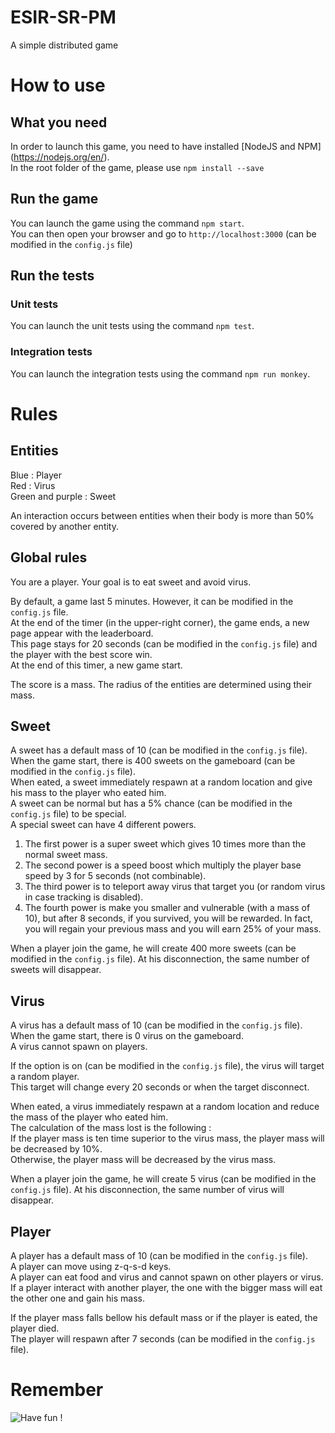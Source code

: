# ESIR-SR-PM
A simple distributed game

# How to use

## What you need

In order to launch this game, you need to have installed [NodeJS and NPM] (https://nodejs.org/en/).  
In the root folder of the game, please use `npm install --save`  

## Run the game

You can launch the game using the command `npm start`.  
You can then open your browser and go to `http://localhost:3000` (can be modified in the `config.js` file)  

## Run the tests

### Unit tests

You can launch the unit tests using the command `npm test`.  

### Integration tests

You can launch the integration tests using the command `npm run monkey`.  

# Rules

## Entities

Blue : Player  
Red : Virus  
Green and purple : Sweet  

An interaction occurs between entities when their body is more than 50% covered by another entity.  

## Global rules

You are a player. Your goal is to eat sweet and avoid virus.  

By default, a game last 5 minutes. However, it can be modified in the `config.js` file.  
At the end of the timer (in the upper-right corner), the game ends, a new page appear with the leaderboard.  
This page stays for 20 seconds (can be modified in the `config.js` file) and the player with the best score win.  
At the end of this timer, a new game start.  

The score is a mass. The radius of the entities are determined using their mass.  

## Sweet

A sweet has a default mass of 10 (can be modified in the `config.js` file).  
When the game start, there is 400 sweets on the gameboard (can be modified in the `config.js` file).  
When eated, a sweet immediately respawn at a random location and give his mass to the player who eated him.  
A sweet can be normal but has a 5% chance (can be modified in the `config.js` file) to be special.  
A special sweet can have 4 different powers.  

1. The first power is a super sweet which gives 10 times more than the normal sweet mass.  
2. The second power is a speed boost which multiply the player base speed by 3 for 5 seconds (not combinable).  
3. The third power is to teleport away virus that target you (or random virus in case tracking is disabled).  
4. The fourth power is make you smaller and vulnerable (with a mass of 10), but after 8 seconds, if you survived, you will be rewarded. In fact, you will regain your previous mass and you will earn 25% of your mass.  

When a player join the game, he will create 400 more sweets (can be modified in the `config.js` file). At his disconnection, the same number of sweets will disappear.  

## Virus

A virus has a default mass of 10 (can be modified in the `config.js` file).  
When the game start, there is 0 virus on the gameboard.  
A virus cannot spawn on players.  

If the option is on (can be modified in the `config.js` file), the virus will target a random player.  
This target will change every 20 seconds or when the target disconnect.  

When eated, a virus immediately respawn at a random location and reduce the mass of the player who eated him.  
The calculation of the mass lost is the following :   
If the player mass is ten time superior to the virus mass, the player mass will be decreased by 10%.  
Otherwise, the player mass will be decreased by the virus mass.  

When a player join the game, he will create 5 virus (can be modified in the `config.js` file). At his disconnection, the same number of virus will disappear.  

## Player

A player has a default mass of 10 (can be modified in the `config.js` file).  
A player can move using z-q-s-d keys.  
A player can eat food and virus and cannot spawn on other players or virus.  
If a player interact with another player, the one with the bigger mass will eat the other one and gain his mass.  

If the player mass falls bellow his default mass or if the player is eated, the player died.  
The player will respawn after 7 seconds (can be modified in the `config.js` file).  

# Remember 

![Have fun !](https://media.giphy.com/media/xT77XPbvrQgE58pSta/giphy.gif)
